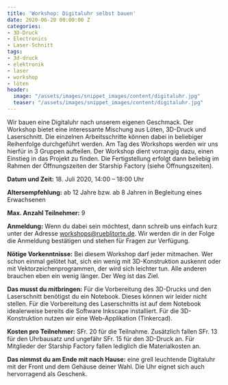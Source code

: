 ```yaml
---
title: 'Workshop: Digitaluhr selbst bauen'
date: 2020-06-20 00:00:00 Z
categories:
- 3D-Druck
- Electronics
- Laser-Schnitt
tags:
- 3d-druck
- elektronik
- laser
- workshop
- löten
header:
  image: "/assets/images/snippet_images/content/digitaluhr.jpg"
  teaser: "/assets/images/snippet_images/content/digitaluhr.jpg"
---
```


Wir bauen eine Digitaluhr nach unserem eigenen Geschmack. Der Workshop bietet eine interessante Mischung aus Löten, 3D-Druck und Laserschnitt. Die einzelnen Arbeitsschritte können dabei in beliebiger Reihenfolge durchgeführt werden. Am Tag des Workshops werden wir uns hierfür in 3 Gruppen aufteilen. Der Workshop dient vorrangig dazu, einen Einstieg in das Projekt zu finden. Die Fertigstellung erfolgt dann beliebig im Rahmen der Öffnungszeiten der Starship Factory (siehe Öffnungszeiten).

**Datum und Zeit:** 18\. Juli 2020, 14:00 – 18:00 Uhr

**Altersempfehlung:** ab 12 Jahre bzw. ab 8 Jahren in Begleitung eines Erwachsenen

**Max. Anzahl Teilnehmer:** 9

**Anmeldung:** Wenn du dabei sein möchtest, dann schreib uns einfach kurz unter der Adresse [workshops@rueblitorte.de](mailto:%20workshops@rueblitorte.de). Wir werden dir in der Folge die Anmeldung bestätigen und stehen für Fragen zur Verfügung.

**Nötige Vorkenntnisse:** Bei diesem Workshop darf jeder mitmachen. Wer schon einmal gelötet hat, sich ein wenig mit 3D-Konstruktion auskennt oder mit Vektorzeichenprogrammen, der wird sich leichter tun. Alle anderen brauchen eben ein wenig länger. Der Weg ist das Ziel.

**Das musst du mitbringen:** Für die Vorbereitung des 3D-Drucks und den Laserschnitt benötigst du ein Notebook. Dieses können wir leider nicht stellen. Für die Vorbereitung des Laserschnitts ist auf dem Notebook idealerweise bereits die Software Inkscape installiert. Für die 3D-Konstruktion nutzen wir eine Web-Applikation (Tinkercad).

**Kosten pro Teilnehmer:** SFr. 20 für die Teilnahme. Zusätzlich fallen SFr. 13 für den Uhrbausatz und ungefähr SFr. 15 für den 3D-Druck an. Für Mitglieder der Starship Factory fallen lediglich die Materialkosten an.

**Das nimmst du am Ende mit nach Hause:** eine grell leuchtende Digitaluhr mit der Front und dem Gehäuse deiner Wahl. Die Uhr eignet sich auch hervorragend als Geschenk.
